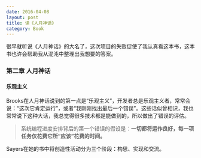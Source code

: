 ```yaml
---
date: 2016-04-08
layout: post
title: 读《人月神话》
category: Book
---
```

很早就听说《人月神话》的大名了，这次项目的失败促使了我认真看这本书，这本书也许会帮助我从混沌中整理出我想要的答案。     



### 第二章 人月神话

#### 乐观主义

Brooks在人月神话说到的第一点是“乐观主义”，开发者总是乐观主义者，常常会说：“这次它肯定运行”，或者“我刚刚找出最后一个错误”。这些话似曾相识，我也常常说下这种大话，我总觉得很多技术都是能做到的，所以做出了错误的评估。   

> 系统编程进度安排背后的第一个错误的假设是：**一切都将运作良好，每一项任务仅花费它所“应该”花费的时间。**

Sayers在她的书中将创造性活动分为三个阶段：构思、实现和交流。

